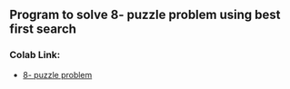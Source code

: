 ## Program to solve 8- puzzle problem using best first search

### Colab Link:
  - [8- puzzle problem](https://colab.research.google.com/drive/1VYQDRlsnEDTQF14_Yp-ZrwT-2Dlk-f1t?usp=sharing)